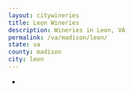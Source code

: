 ```yaml
---
layout: citywineries
title: Leon Wineries
description: Wineries in Leon, VA
permalink: /va/madison/leon/
state: va
county: madison
city: leon
---
```

-
